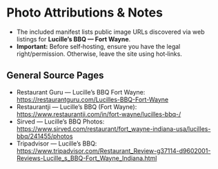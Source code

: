 # Photo Attributions & Notes

- The included manifest lists public image URLs discovered via web listings for **Lucille’s BBQ — Fort Wayne**.
- **Important:** Before self‑hosting, ensure you have the legal right/permission. Otherwise, leave the site using hot‑links.

## General Source Pages
- Restaurant Guru — Lucille’s BBQ Fort Wayne: https://restaurantguru.com/Lucilles-BBQ-Fort-Wayne
- Restaurantji — Lucille’s BBQ (Fort Wayne): https://www.restaurantji.com/in/fort-wayne/lucilles-bbq-/
- Sirved — Lucille’s BBQ Photos: https://www.sirved.com/restaurant/fort_wayne-indiana-usa/lucilles-bbq/241455/photos
- Tripadvisor — Lucille’s BBQ: https://www.tripadvisor.com/Restaurant_Review-g37114-d9602001-Reviews-Lucille_s_BBQ-Fort_Wayne_Indiana.html